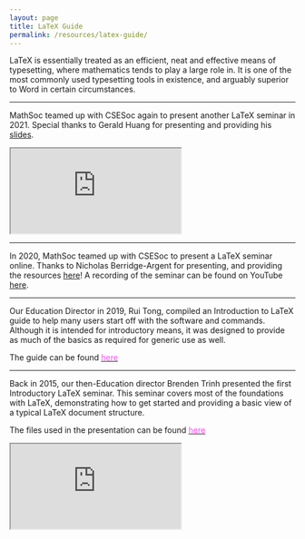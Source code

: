 ```yaml
---
layout: page
title: LaTeX Guide
permalink: /resources/latex-guide/
---
```


LaTeX is essentially treated as an efficient, neat and effective means of typesetting, where mathematics tends to play a large role in. It is one of the most commonly used typesetting tools in existence, and arguably superior to Word in certain circumstances.

---

MathSoc teamed up with CSESoc again to present another LaTeX seminar in 2021. Special thanks to Gerald Huang for presenting and providing his <a href="/assets/files/2021LaTeXWorkshop.pdf" target="_blank">slides<a>.

<div class="embed-responsive embed-responsive-16by9">
  <iframe class="embed-responsive-item" src="https://www.youtube.com/embed/VxbnjOuGLFo" allowfullscreen></iframe>
</div>

---

In 2020, MathSoc teamed up with CSESoc to present a LaTeX seminar online. Thanks to Nicholas Berridge-Argent for presenting, and providing the resources [here](/assets/files/2020_LaTeX_Seminar.zip)! A recording of the seminar can be found on YouTube <a href="https://www.youtube.com/watch?v=YHbjvbkAVf8" target="_blank">here</a>.

---

Our Education Director in 2019, Rui Tong, compiled an Introduction to LaTeX guide to help many users start off with the software and commands. Although it is intended for introductory means, it was designed to provide as much of the basics as required for generic use as well.

The guide can be found <a href="/assets/files/2019_MathSoc_LaTeX_Guide.pdf" target="_blank"><span style="color:#F94DF3">here</span></a>

---

Back in 2015, our then-Education director Brenden Trinh presented the first Introductory LaTeX seminar. This seminar covers most of the foundations with LaTeX, demonstrating how to get started and providing a basic view of a typical LaTeX document structure.

The files used in the presentation can be found [<span style="color:#F94DF3">here</span>](/assets/files/SeminarFiles2015.zip)

<div class="embed-responsive embed-responsive-16by9">
  <iframe class="embed-responsive-item" src="https://www.youtube.com/embed/D3JeCzRYNgU?rel=0" allowfullscreen></iframe>
</div>
